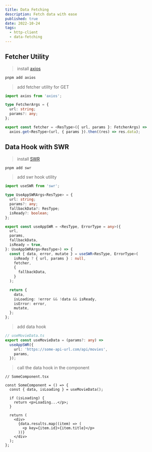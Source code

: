 ```yaml
---
title: Data Fetching
description: Fetch data with ease
published: true
date: 2022-10-24
tags:
  - http-client
  - data-fetching
---
```


## Fetcher Utility

> install [axios](https://axios-http.com/)

```bash
pnpm add axios
```

> add fetcher utility for GET

```ts
import axios from 'axios';

type FetcherArgs = {
  url: string;
  params?: any;
};

export const fetcher = <ResType>({ url, params }: FetcherArgs) =>
  axios.get<ResType>(url, { params }).then((res) => res.data);
```

## Data Hook with SWR

> install [SWR](https://swr.vercel.app)

```bash
pnpm add swr
```

> add swr hook utility

```ts
import useSWR from 'swr';

type UseAppSWRArgs<ResType> = {
  url: string;
  params?: any;
  fallbackData?: ResType;
  isReady?: boolean;
};

export const useAppSWR = <ResType, ErrorType = any>({
  url,
  params,
  fallbackData,
  isReady = true,
}: UseAppSWRArgs<ResType>) => {
  const { data, error, mutate } = useSWR<ResType, ErrorType>(
    isReady ? { url, params } : null,
    fetcher,
    {
      fallbackData,
    }
  );

  return {
    data,
    isLoading: !error && !data && isReady,
    isError: error,
    mutate,
  };
};
```

> add data hook

```ts
// useMovieData.ts
export const useMovieData = (params?: any) =>
  useAppSWR({
    url: 'https://some-api-url.com/api/movies',
    params,
  });
```

> call the data hook in the component

```tsx
// SomeComponent.tsx

const SomeComponent = () => {
  const { data, isLoading } = useMovieData();

  if (isLoading) {
    return <p>Loading...</p>;
  }

  return (
    <div>
      {data.results.map((item) => (
        <p key={item.id}>{item.title}</p>
      ))}
    </div>
  );
};
```
